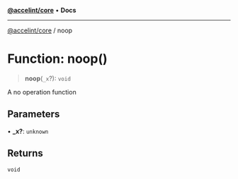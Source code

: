[**@accelint/core**](../README.md) • **Docs**

***

[@accelint/core](../README.md) / noop

# Function: noop()

> **noop**(`_x`?): `void`

A no operation function

## Parameters

• **\_x?**: `unknown`

## Returns

`void`
